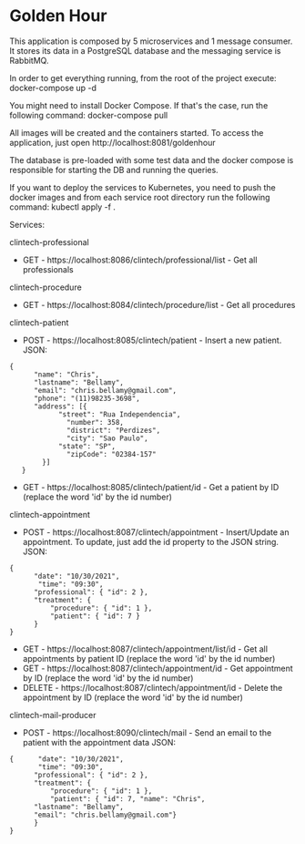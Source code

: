 # Golden Hour

This application is composed by 5 microservices and 1 message consumer. It stores its data in a PostgreSQL database and the messaging service is RabbitMQ.

In order to get everything running, from the root of the project execute:
docker-compose up -d

You might need to install Docker Compose. If that's the case, run the following command: docker-compose pull

All images will be created and the containers started.
To access the application, just open http://localhost:8081/goldenhour

The database is pre-loaded with some test data and the docker compose is responsible for starting the DB and running the queries.

If you want to deploy the services to Kubernetes, you need to push the docker images and from each service root directory run the following command:
kubectl apply -f .

Services:

clintech-professional
- GET - https://localhost:8086/clintech/professional/list - Get all professionals

clintech-procedure
- GET - https://localhost:8084/clintech/procedure/list - Get all procedures

clintech-patient
- POST - https://localhost:8085/clintech/patient - Insert a new patient. JSON:

```
{
      "name": "Chris",
      "lastname": "Bellamy",
      "email": "chris.bellamy@gmail.com",
      "phone": "(11)98235-3698",
      "address": [{
      		"street": "Rua Independencia",
	          "number": 358,
	          "district": "Perdizes",
	          "city": "Sao Paulo",
			"state": "SP",
	          "zipCode": "02384-157"
      	}]
   }
```

- GET - https://localhost:8085/clintech/patient/id - Get a patient by ID (replace the word 'id' by the id number)

clintech-appointment
- POST - https://localhost:8087/clintech/appointment - Insert/Update an appointment. To update, just add the id property to the JSON string. JSON:

```
{
      "date": "10/30/2021",
	   "time": "09:30",
      "professional": { "id": 2 },
      "treatment": {
          "procedure": { "id": 1 },
          "patient": { "id": 7 }
      }
}
```

- GET - https://localhost:8087/clintech/appointment/list/id - Get all appointments by patient ID (replace the word 'id' by the id number)
- GET - https://localhost:8087/clintech/appointment/id - Get appointment by ID (replace the word 'id' by the id number)
- DELETE - https://localhost:8087/clintech/appointment/id - Delete the appointment by ID (replace the word 'id' by the id number)

clintech-mail-producer

- POST - https://localhost:8090/clintech/mail - Send an email to the patient with the appointment data
JSON:

```
{      "date": "10/30/2021",
       "time": "09:30",
      "professional": { "id": 2 },
      "treatment": {
          "procedure": { "id": 1 },
          "patient": { "id": 7, "name": "Chris",
      "lastname": "Bellamy",
      "email": "chris.bellamy@gmail.com"}
      }
}
```